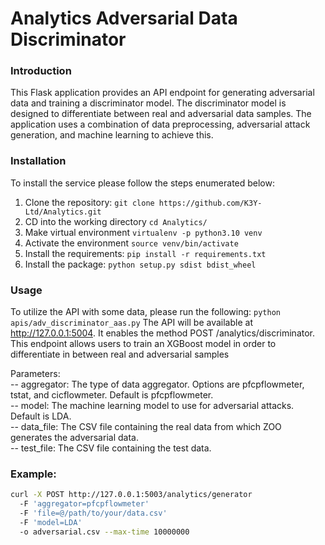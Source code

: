 # Analytics Adversarial Data Discriminator

### Introduction
This Flask application provides an API endpoint for generating adversarial data and training a discriminator model. The discriminator model is designed to differentiate between real and adversarial data samples. The application uses a combination of data preprocessing, adversarial attack generation, and machine learning to achieve this.

### Installation
To install the service please follow the steps enumerated below:
1. Clone the repository: ``git clone https://github.com/K3Y-Ltd/Analytics.git``
2. CD into the working directory ``cd Analytics/``
3. Make virtual environment ```virtualenv -p python3.10 venv```
4. Activate the environment ``source venv/bin/activate``
5. Install the requirements: ``pip install -r requirements.txt``
6. Install the package: ``python setup.py sdist bdist_wheel``

### Usage
To utilize the API with some data, please run the following:
```python apis/adv_discriminator_aas.py```
The API will be available at http://127.0.0.1:5004. It enables the method
POST /analytics/discriminator. This endpoint allows users to train an XGBoost model in order
to differentiate in between real and adversarial samples

Parameters:\
-- aggregator: The type of data aggregator. Options are pfcpflowmeter, tstat, and cicflowmeter. Default is pfcpflowmeter.\
-- model: The machine learning model to use for adversarial attacks. Default is LDA.\
-- data_file: The CSV file containing the real data from which ZOO generates the adversarial data.\
-- test_file: The CSV file containing the test data.

### Example:
```bash
curl -X POST http://127.0.0.1:5003/analytics/generator
  -F 'aggregator=pfcpflowmeter'
  -F 'file=@/path/to/your/data.csv'
  -F 'model=LDA'
  -o adversarial.csv --max-time 10000000
```
